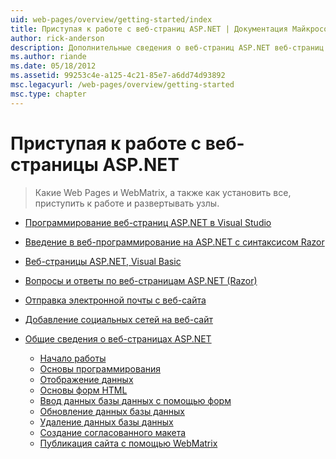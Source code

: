 ```yaml
---
uid: web-pages/overview/getting-started/index
title: Приступая к работе с веб-страниц ASP.NET | Документация Майкрософт
author: rick-anderson
description: Дополнительные сведения о веб-страниц ASP.NET веб-страниц ASP.NET и новый синтаксис Razor обеспечивают быстрый и простой способ объединения серверного кода с HTML-t...
ms.author: riande
ms.date: 05/18/2012
ms.assetid: 99253c4e-a125-4c21-85e7-a6dd74d93892
msc.legacyurl: /web-pages/overview/getting-started
msc.type: chapter
---
```

<a name="getting-started-with-aspnet-web-pages"></a>Приступая к работе с веб-страницы ASP.NET
====================
> Какие Web Pages и WebMatrix, а также как установить все, приступить к работе и развертывать узлы.


- [Программирование веб-страниц ASP.NET в Visual Studio](program-asp-net-web-pages-in-visual-studio.md)
- [Введение в веб-программирование на ASP.NET с синтаксисом Razor](introducing-razor-syntax-c.md)
- [Веб-страницы ASP.NET, Visual Basic](introducing-razor-syntax-vb.md)
- [Вопросы и ответы по веб-страницам ASP.NET (Razor)](aspnet-web-pages-razor-faq.md)
- [Отправка электронной почты с веб-сайта](11-adding-email-to-your-web-site.md)
- [Добавление социальных сетей на веб-сайт](13-adding-social-networking-to-your-web-site.md)
- [Общие сведения о веб-страницах ASP.NET](introducing-aspnet-web-pages-2/index.md)

    - [Начало работы](introducing-aspnet-web-pages-2/getting-started.md)
    - [Основы программирования](introducing-aspnet-web-pages-2/intro-to-web-pages-programming.md)
    - [Отображение данных](introducing-aspnet-web-pages-2/displaying-data.md)
    - [Основы форм HTML](introducing-aspnet-web-pages-2/form-basics.md)
    - [Ввод данных базы данных с помощью форм](introducing-aspnet-web-pages-2/entering-data.md)
    - [Обновление данных базы данных](introducing-aspnet-web-pages-2/updating-data.md)
    - [Удаление данных базы данных](introducing-aspnet-web-pages-2/deleting-data.md)
    - [Создание согласованного макета](introducing-aspnet-web-pages-2/layouts.md)
    - [Публикация сайта с помощью WebMatrix](introducing-aspnet-web-pages-2/publishing.md)
